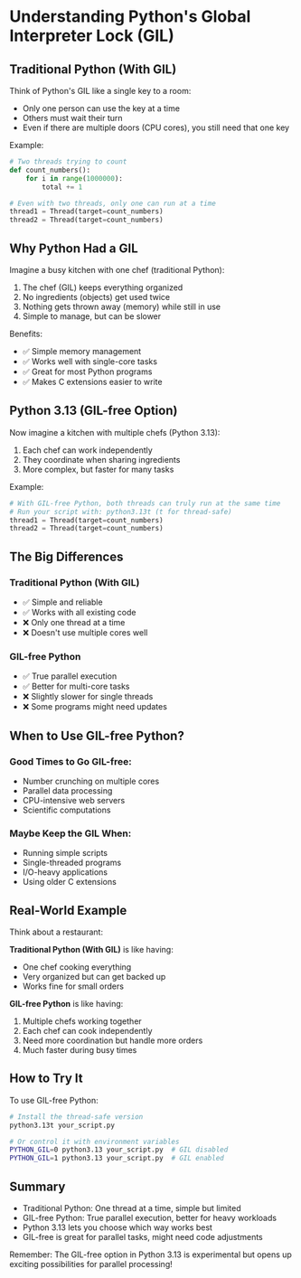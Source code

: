 # Understanding Python's Global Interpreter Lock (GIL)

## Traditional Python (With GIL)

Think of Python's GIL like a single key to a room:
- Only one person can use the key at a time
- Others must wait their turn
- Even if there are multiple doors (CPU cores), you still need that one key

Example:
```python
# Two threads trying to count
def count_numbers():
    for i in range(1000000):
        total += 1

# Even with two threads, only one can run at a time
thread1 = Thread(target=count_numbers)
thread2 = Thread(target=count_numbers)
```

## Why Python Had a GIL

Imagine a busy kitchen with one chef (traditional Python):
1. The chef (GIL) keeps everything organized
2. No ingredients (objects) get used twice
3. Nothing gets thrown away (memory) while still in use
4. Simple to manage, but can be slower

Benefits:
- ✅ Simple memory management
- ✅ Works well with single-core tasks
- ✅ Great for most Python programs
- ✅ Makes C extensions easier to write

## Python 3.13 (GIL-free Option)

Now imagine a kitchen with multiple chefs (Python 3.13):
1. Each chef can work independently
2. They coordinate when sharing ingredients
3. More complex, but faster for many tasks

Example:
```python
# With GIL-free Python, both threads can truly run at the same time
# Run your script with: python3.13t (t for thread-safe)
thread1 = Thread(target=count_numbers)
thread2 = Thread(target=count_numbers)
```

## The Big Differences

### Traditional Python (With GIL)
- ✅ Simple and reliable
- ✅ Works with all existing code
- ❌ Only one thread at a time
- ❌ Doesn't use multiple cores well

### GIL-free Python
- ✅ True parallel execution
- ✅ Better for multi-core tasks
- ❌ Slightly slower for single threads
- ❌ Some programs might need updates

## When to Use GIL-free Python?

### Good Times to Go GIL-free:
- Number crunching on multiple cores
- Parallel data processing
- CPU-intensive web servers
- Scientific computations

### Maybe Keep the GIL When:
- Running simple scripts
- Single-threaded programs
- I/O-heavy applications
- Using older C extensions

## Real-World Example

Think about a restaurant:

**Traditional Python (With GIL)** is like having:
- One chef cooking everything
- Very organized but can get backed up
- Works fine for small orders

**GIL-free Python** is like having:
1. Multiple chefs working together
2. Each chef can cook independently
3. Need more coordination but handle more orders
4. Much faster during busy times

## How to Try It

To use GIL-free Python:
```bash
# Install the thread-safe version
python3.13t your_script.py

# Or control it with environment variables
PYTHON_GIL=0 python3.13 your_script.py  # GIL disabled
PYTHON_GIL=1 python3.13 your_script.py  # GIL enabled
```

## Summary

- Traditional Python: One thread at a time, simple but limited
- GIL-free Python: True parallel execution, better for heavy workloads
- Python 3.13 lets you choose which way works best
- GIL-free is great for parallel tasks, might need code adjustments

Remember: The GIL-free option in Python 3.13 is experimental but opens up exciting possibilities for parallel processing! 
